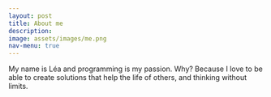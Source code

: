 ```yaml
---
layout: post
title: About me
description:
image: assets/images/me.png
nav-menu: true
---
```


My name is Léa and programming is my passion. Why? Because I love to be able to create solutions that help the life of others, and thinking without limits.
